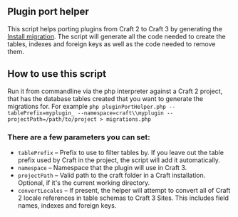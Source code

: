 Plugin port helper
------------------

This script helps porting plugins from Craft 2 to Craft 3 by generating the [Install migration](https://github.com/craftcms/docs/blob/master/en/plugin-migrations.md#install-migrations).
The script will generate all the code needed to create the tables, indexes and foreign keys as well as the code needed to remove them.

## How to use this script

Run it from commandline via the php interpreter against a Craft 2 project, that has the database tables created that you want to generate the migrations for. For example
`php pluginPortHelper.php --tablePrefix=myplugin_ --namespace=craft\\myplugin --projectPath=/path/to/project > migrations.php`

### There are a few parameters you can set:
- `tablePrefix` – Prefix to use to filter tables by. If you leave out the table prefix used by Craft in the project, the script will add it automatically.
- `namespace` – Namespace that the plugin will use in Craft 3.
- `projectPath` – Valid path to the craft folder in a Craft installation. Optional, if it's the current working directory.
- `convertLocales` – If present, the helper will attempt to convert all of Craft 2 locale references in table schemas to Craft 3 Sites. This includes field names, indexes and foreign keys.